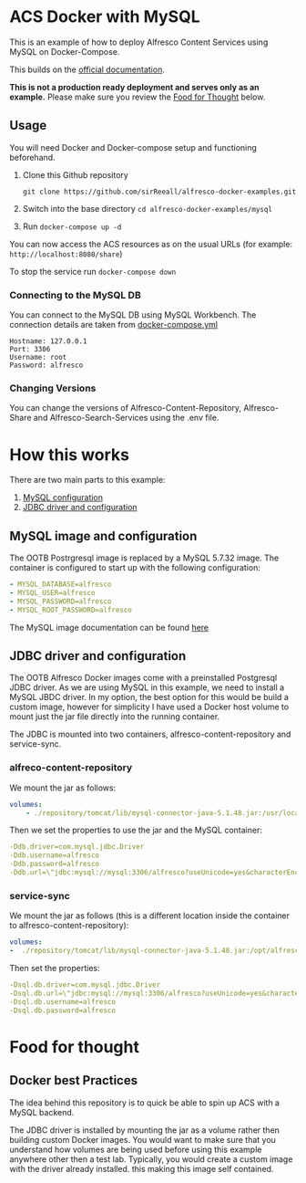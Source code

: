 # ACS Docker with MySQL

This is an example of how to deploy Alfresco Content Services using MySQL on Docker-Compose.

This builds on the [official documentation](https://docs.alfresco.com/content-services/latest/config/databases/#mysql-and-mariadb).

**This is not a production ready deployment and serves only as an example.** Please make sure you review the [Food for Thought](#Food-for-thought) below.

## Usage

You will need Docker and Docker-compose setup and functioning beforehand.

1. Clone this Github repository

   `git clone https://github.com/sirReeall/alfresco-docker-examples.git`

2. Switch into the base directory `cd alfresco-docker-examples/mysql`
3. Run `docker-compose up -d`

You can now access the ACS resources as on the usual URLs (for example: `http://localhost:8080/share`)

To stop the service run `docker-compose down`

### Connecting to the MySQL DB

You can connect to the MySQL DB using MySQL Workbench. The connection details are taken from [docker-compose.yml](./docker-compose.yml#L113)

```
Hostname: 127.0.0.1
Port: 3306
Username: root
Password: alfresco
```
### Changing Versions

You can change the versions of Alfresco-Content-Repository, Alfresco-Share and Alfresco-Search-Services using the .env file.

# How this works

There are two main parts to this example:

1. [MySQL configuration](#MySQL-image-and-configuration)
2. [JDBC driver and configuration](#JDBC-driver-and-configuration)

## MySQL image and configuration

The OOTB Postrgresql image is replaced by a MySQL 5.7.32 image. The container is configured to start up with the following configuration:

```yaml
- MYSQL_DATABASE=alfresco
- MYSQL_USER=alfresco
- MYSQL_PASSWORD=alfresco
- MYSQL_ROOT_PASSWORD=alfresco
```

The MySQL image documentation can be found [here](https://hub.docker.com/_/mysql)

## JDBC driver and configuration

The OOTB Alfresco Docker images come with a preinstalled Postgresql JDBC driver. As we are using MySQL in this example, we need to install a MySQL JBDC driver. In my option, the best option for this would be build a custom image, however for simplicity I have used a Docker host volume to mount just the jar file directly into the running container. 

The JDBC is mounted into two containers, alfresco-content-repository and service-sync.

### alfreco-content-repository

We mount the jar as follows:

```yaml
volumes: 
    - ./repository/tomcat/lib/mysql-connector-java-5.1.48.jar:/usr/local/tomcat/lib/mysql-connector-java-5.1.48.jar
```

Then we set the properties to use the jar and the MySQL container:

```yaml
-Ddb.driver=com.mysql.jdbc.Driver
-Ddb.username=alfresco
-Ddb.password=alfresco
-Ddb.url=\"jdbc:mysql://mysql:3306/alfresco?useUnicode=yes&characterEncoding=UTF-8&useSSL=false\"
```
### service-sync

We mount the jar as follows (this is a different location inside the container to alfresco-content-repository):

```yaml
volumes: 
-  ./repository/tomcat/lib/mysql-connector-java-5.1.48.jar:/opt/alfresco-sync-service/connectors/mysql-connector-java-5.1.48.jar
```

Then set the properties:

```yaml
-Dsql.db.driver=com.mysql.jdbc.Driver
-Dsql.db.url=\"jdbc:mysql://mysql:3306/alfresco?useUnicode=yes&characterEncoding=UTF-8&useSSL=false\"
-Dsql.db.username=alfresco
-Dsql.db.password=alfresco
```

# Food for thought

## Docker best Practices

The idea behind this repository is to quick be able to spin up ACS with a MySQL backend. 

The JDBC driver is installed by mounting the jar as a volume rather then building custom Docker images. You would want to make sure that you understand how volumes are being used before using this example anywhere other then a test lab. Typically, you would create a custom image with the driver already installed. this making this image self contained.
